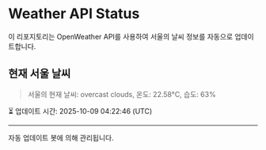
# Weather API Status

이 리포지토리는 OpenWeather API를 사용하여 서울의 날씨 정보를 자동으로 업데이트합니다.

## 현재 서울 날씨
> 서울의 현재 날씨: overcast clouds, 온도: 22.58°C, 습도: 63%

⏳ 업데이트 시간: 2025-10-09 04:22:46 (UTC)

---
자동 업데이트 봇에 의해 관리됩니다.
